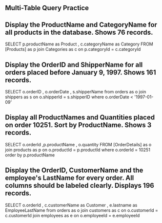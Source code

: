 ## Multi-Table Query Practice

## Display the ProductName and CategoryName for all products in the database. Shows 76 records.

SELECT p.productName as Product
, c.categoryName as Category
FROM [Products] as p
join Categories as c on p.categoryId = c.categoryId

## Display the OrderID and ShipperName for all orders placed before January 9, 1997. Shows 161 records.

SELECT o.orderID
, o.orderDate
, s.shipperName
from orders as o
join shippers as s on o.shipperId = s.shipperID
where o.orderDate < '1997-01-09'

## Display all ProductNames and Quantities placed on order 10251. Sort by ProductName. Shows 3 records.

SELECT o.orderId
,p.productName
, o.quantity
FROM [OrderDetails] as o
join products as p on o.productId = p.productId
where o.orderId = 10251
order by p.productName

## Display the OrderID, CustomerName and the employee's LastName for every order. All columns should be labeled clearly. Displays 196 records.

SELECT o.orderId
, c.customerName as Customer
, e.lastname as EmployeeLastName
from orders as o
join customers as c on o.customerId = c.customerId
join employees as e on o.employeeId = e.employeeId
